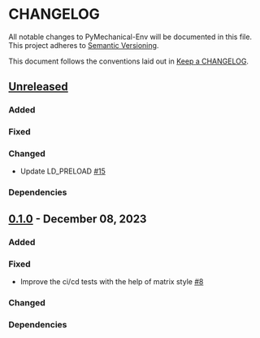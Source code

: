 # CHANGELOG

All notable changes to PyMechanical-Env will be documented in this file. This
project adheres to [Semantic Versioning](https://semver.org/).

This document follows the conventions laid out in [Keep a CHANGELOG](https://keepachangelog.com/en/1.0.0).

## [Unreleased]()

### Added

### Fixed

### Changed
- Update LD_PRELOAD [#15](https://github.com/ansys/pymechanical-env/pull/15)

### Dependencies

## [0.1.0](https://github.com/ansys/pymechanical-env/releases/tag/v0.1.0) - December 08, 2023

### Added

### Fixed
- Improve the ci/cd tests with the help of matrix style [#8](https://github.com/ansys-internal/pymechanical-env/pull/8)

### Changed

### Dependencies